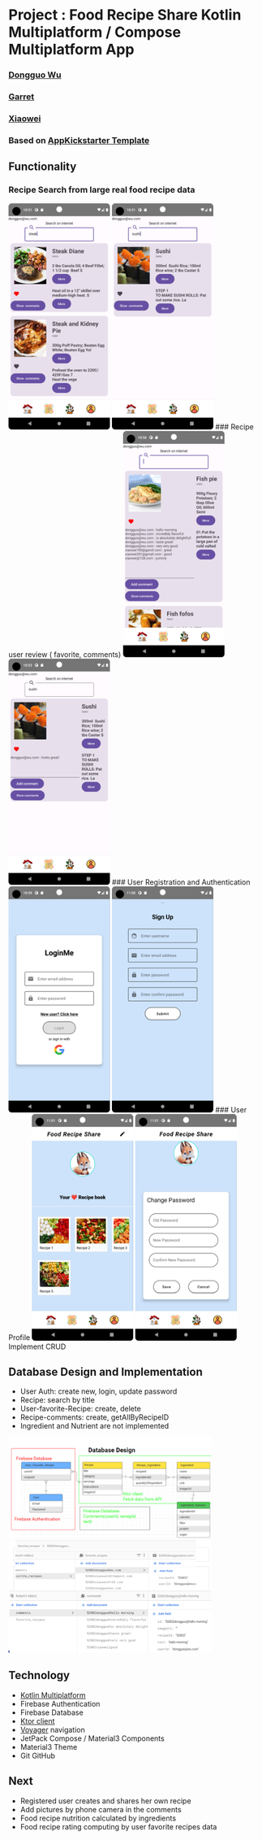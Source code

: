 # Project : Food Recipe Share Kotlin Multiplatform / Compose Multiplatform App

### [Dongguo Wu](https://github.com/dongguowu)

### [Garret](https://github.com/Aeternitas460/food_recipe_share_garett)

### [Xiaowei](https://github.com/xiaoqianniu/food_recipe_share)

### Based on [AppKickstarter Template](https://github.com/JetBrains/compose-multiplatform-ios-android-template)

## Functionality

### Recipe Search from large real food recipe data

 <img src="readme_images/steak_search.png" alt="Image Description" width="200" height="">
  <img src="readme_images/sushi_search.png" alt="Image Description" width="200" height="">
### Recipe user review ( favorite, comments)
 <img src="readme_images/fish_comments.png" alt="Image Description" width="200" height="">
  <img src="readme_images/sushi_comment.png" alt="Image Description" width="200" height="">
### User Registration and Authentication
 <img src="readme_images/login.png" alt="Image Description" width="200" height="">
  <img src="readme_images/signup.png" alt="Image Description" width="200" height="">
### User Profile
 <img src="readme_images/profile.png" alt="Image Description" width="200" height="">
  <img src="readme_images/update.png" alt="Image Description" width="200" height="">
Implement CRUD

## Database Design and Implementation

- User Auth: create new, login, update password
- Recipe: search by title
- User-favorite-Recipe: create, delete
- Recipe-comments: create, getAllByRecipeID
- Ingredient and Nutrient are not implemented

<img src="readme_images/database.png" alt="Image Description" width="400" height="">
<img src="readme_images/firebase.png" alt="Image Description" width="400" height="">

## Technology

- [Kotlin Multiplatform](https://kotlinlang.org/docs/multiplatform.html)
- Firebase Authentication
- Firebase Database
- [Ktor client](https://ktor.io/docs/create-client.html)
- [Voyager](https://github.com/adrielcafe/voyager) navigation
- JetPack Compose / Material3 Components
- Material3 Theme
- Git GitHub

## Next

- Registered user creates and shares her own recipe
- Add pictures by phone camera in the comments
- Food recipe nutrition calculated by ingredients
- Food recipe rating computing by user favorite recipes data
